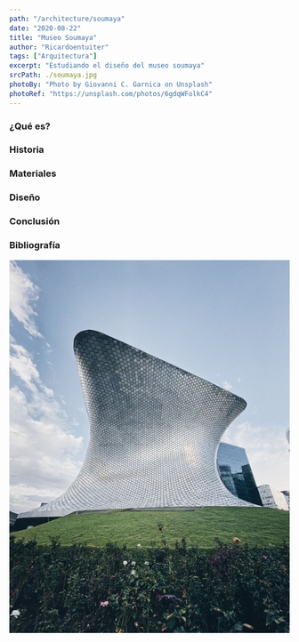 ```yaml
---
path: "/architecture/soumaya"
date: "2020-08-22"
title: "Museo Soumaya"
author: "Ricardoentuiter"
tags: ["Arquitectura"]
excerpt: "Estudiando el diseño del museo soumaya"
srcPath: ./soumaya.jpg
photoBy: "Photo by Giovanni C. Garnica on Unsplash"
photoRef: "https://unsplash.com/photos/6gdqWFolkC4"
---
```


### ¿Qué es?

### Historia

### Materiales

### Diseño

### Conclusión

### Bibliografía

![Photo by Javier Esteves on Unsplash](./soumayaFinal.jpg)

